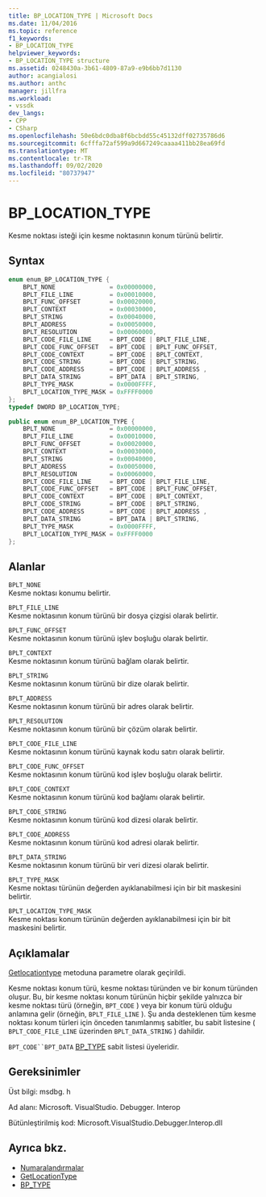 ```yaml
---
title: BP_LOCATION_TYPE | Microsoft Docs
ms.date: 11/04/2016
ms.topic: reference
f1_keywords:
- BP_LOCATION_TYPE
helpviewer_keywords:
- BP_LOCATION_TYPE structure
ms.assetid: 0248430a-3b61-4809-87a9-e9b6bb7d1130
author: acangialosi
ms.author: anthc
manager: jillfra
ms.workload:
- vssdk
dev_langs:
- CPP
- CSharp
ms.openlocfilehash: 50e6bdc0dba8f6bcbdd55c45132dff02735786d6
ms.sourcegitcommit: 6cfffa72af599a9d667249caaaa411bb28ea69fd
ms.translationtype: MT
ms.contentlocale: tr-TR
ms.lasthandoff: 09/02/2020
ms.locfileid: "80737947"
---
```

# <a name="bp_location_type"></a>BP_LOCATION_TYPE
Kesme noktası isteği için kesme noktasının konum türünü belirtir.

## <a name="syntax"></a>Syntax

```cpp
enum enum_BP_LOCATION_TYPE {
    BPLT_NONE               = 0x00000000,
    BPLT_FILE_LINE          = 0x00010000,
    BPLT_FUNC_OFFSET        = 0x00020000,
    BPLT_CONTEXT            = 0x00030000,
    BPLT_STRING             = 0x00040000,
    BPLT_ADDRESS            = 0x00050000,
    BPLT_RESOLUTION         = 0x00060000,
    BPLT_CODE_FILE_LINE     = BPT_CODE | BPLT_FILE_LINE,
    BPLT_CODE_FUNC_OFFSET   = BPT_CODE | BPLT_FUNC_OFFSET,
    BPLT_CODE_CONTEXT       = BPT_CODE | BPLT_CONTEXT,
    BPLT_CODE_STRING        = BPT_CODE | BPLT_STRING,
    BPLT_CODE_ADDRESS       = BPT_CODE | BPLT_ADDRESS ,
    BPLT_DATA_STRING        = BPT_DATA | BPLT_STRING,
    BPLT_TYPE_MASK          = 0x0000FFFF,
    BPLT_LOCATION_TYPE_MASK = 0xFFFF0000
};
typedef DWORD BP_LOCATION_TYPE;
```

```csharp
public enum enum_BP_LOCATION_TYPE {
    BPLT_NONE               = 0x00000000,
    BPLT_FILE_LINE          = 0x00010000,
    BPLT_FUNC_OFFSET        = 0x00020000,
    BPLT_CONTEXT            = 0x00030000,
    BPLT_STRING             = 0x00040000,
    BPLT_ADDRESS            = 0x00050000,
    BPLT_RESOLUTION         = 0x00060000,
    BPLT_CODE_FILE_LINE     = BPT_CODE | BPLT_FILE_LINE,
    BPLT_CODE_FUNC_OFFSET   = BPT_CODE | BPLT_FUNC_OFFSET,
    BPLT_CODE_CONTEXT       = BPT_CODE | BPLT_CONTEXT,
    BPLT_CODE_STRING        = BPT_CODE | BPLT_STRING,
    BPLT_CODE_ADDRESS       = BPT_CODE | BPLT_ADDRESS ,
    BPLT_DATA_STRING        = BPT_DATA | BPLT_STRING,
    BPLT_TYPE_MASK          = 0x0000FFFF,
    BPLT_LOCATION_TYPE_MASK = 0xFFFF0000
};
```

## <a name="fields"></a>Alanlar
`BPLT_NONE`\
Kesme noktası konumu belirtir.

`BPLT_FILE_LINE`\
Kesme noktasının konum türünü bir dosya çizgisi olarak belirtir.

`BPLT_FUNC_OFFSET`\
Kesme noktasının konum türünü işlev boşluğu olarak belirtir.

`BPLT_CONTEXT`\
Kesme noktasının konum türünü bağlam olarak belirtir.

`BPLT_STRING`\
Kesme noktasının konum türünü bir dize olarak belirtir.

`BPLT_ADDRESS`\
Kesme noktasının konum türünü bir adres olarak belirtir.

`BPLT_RESOLUTION`\
Kesme noktasının konum türünü bir çözüm olarak belirtir.

`BPLT_CODE_FILE_LINE`\
Kesme noktasının konum türünü kaynak kodu satırı olarak belirtir.

`BPLT_CODE_FUNC_OFFSET`\
Kesme noktasının konum türünü kod işlev boşluğu olarak belirtir.

`BPLT_CODE_CONTEXT`\
Kesme noktasının konum türünü kod bağlamı olarak belirtir.

`BPLT_CODE_STRING`\
Kesme noktasının konum türünü kod dizesi olarak belirtir.

`BPLT_CODE_ADDRESS`\
Kesme noktasının konum türünü kod adresi olarak belirtir.

`BPLT_DATA_STRING`\
Kesme noktasının konum türünü bir veri dizesi olarak belirtir.

`BPLT_TYPE_MASK`\
Kesme noktası türünün değerden ayıklanabilmesi için bir bit maskesini belirtir.

`BPLT_LOCATION_TYPE_MASK`\
Kesme noktası konum türünün değerden ayıklanabilmesi için bir bit maskesini belirtir.

## <a name="remarks"></a>Açıklamalar
[Getlocationtype](../../../extensibility/debugger/reference/idebugbreakpointrequest2-getlocationtype.md) metoduna parametre olarak geçirildi.

Kesme noktası konum türü, kesme noktası türünden ve bir konum türünden oluşur. Bu, bir kesme noktası konum türünün hiçbir şekilde yalnızca bir kesme noktası türü (örneğin, `BPT_CODE` ) veya bir konum türü olduğu anlamına gelir (örneğin, `BPLT_FILE_LINE` ). Şu anda desteklenen tüm kesme noktası konum türleri için önceden tanımlanmış sabitler, bu sabit listesine ( `BPLT_CODE_FILE_LINE` üzerinden `BPLT_DATA_STRING` ) dahildir.

`BPT_CODE``BPT_DATA` [BP_TYPE](../../../extensibility/debugger/reference/bp-type.md) sabit listesi üyeleridir.

## <a name="requirements"></a>Gereksinimler
Üst bilgi: msdbg. h

Ad alanı: Microsoft. VisualStudio. Debugger. Interop

Bütünleştirilmiş kod: Microsoft.VisualStudio.Debugger.Interop.dll

## <a name="see-also"></a>Ayrıca bkz.
- [Numaralandırmalar](../../../extensibility/debugger/reference/enumerations-visual-studio-debugging.md)
- [GetLocationType](../../../extensibility/debugger/reference/idebugbreakpointrequest2-getlocationtype.md)
- [BP_TYPE](../../../extensibility/debugger/reference/bp-type.md)
